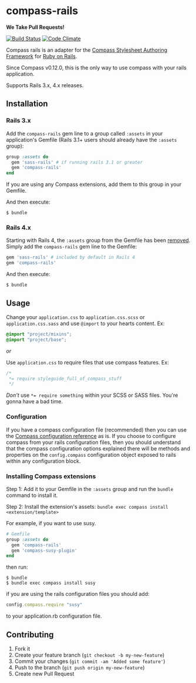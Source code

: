 # compass-rails

**We Take Pull Requests!**

[![Build Status](https://travis-ci.org/Compass/compass-rails.png?branch=stable)](https://travis-ci.org/Compass/compass-rails)
[![Code Climate](https://codeclimate.com/github/Compass/compass-rails.png)](https://codeclimate.com/github/Compass/compass-rails)

Compass rails is an adapter for the [Compass Stylesheet Authoring
Framework](http://compass-style.org) for [Ruby on Rails](http://rubyonrails.org/).

Since Compass v0.12.0, this is the only way to use compass with your rails application.

Supports Rails 3.x, 4.x releases.

## Installation
### Rails 3.x
Add the `compass-rails` gem line to a group called `:assets` in your application's Gemfile (Rails 3.1+ users should already have the `:assets` group):

```ruby
group :assets do
  gem 'sass-rails' # if running rails 3.1 or greater
  gem 'compass-rails'
end
```

If you are using any Compass extensions, add them to this group in your
Gemfile.

And then execute:

    $ bundle

### Rails 4.x
Starting with Rails 4, the `:assets` group from the Gemfile has been [removed](http://guides.rubyonrails.org/upgrading_ruby_on_rails.html#upgrading-from-rails-3-2-to-rails-4-0-gemfile). Simply add the `compass-rails` gem line to the Gemfile:

```ruby
gem 'sass-rails' # included by default in Rails 4
gem 'compass-rails'
```

And then execute:

    $ bundle

## Usage

Change your `application.css` to `application.css.scss` or `application.css.sass` and use `@import` to your hearts content. Ex:

```scss
@import "project/mixins";
@import "project/base";

```

*or*

Use `application.css` to require files that use compass features. Ex:
```css
/*
 *= require styleguide_full_of_compass_stuff
 */
```

*Don't* use `*= require something` within your SCSS or SASS files. You're gonna have a bad time.

### Configuration

If you have a compass configuration file (recommended) then you can
use the [Compass configuration 
reference](http://compass-style.org/help/tutorials/configuration-reference/)
as is. If you choose to configure compass from your rails configuration
files, then you should understand that the compass configuration
options explained there will be methods and properties on the `config.compass`
configuration object exposed to rails within any configuration block.

### Installing Compass extensions

Step 1: Add it to your Gemfile in the `:assets` group and run the `bundle` command to install it.

Step 2: Install the extension's assets: `bundle exec compass install 
<extension/template>`

For example, if you want to use susy.

```ruby
# Gemfile
group :assets do
  gem 'compass-rails'
  gem 'compass-susy-plugin'
end
```

then run:

    $ bundle
    $ bundle exec compass install susy
    
if you are using the rails configuration files you should add:

```ruby
config.compass.require "susy"
```

to your application.rb configuration file.

## Contributing

1. Fork it
2. Create your feature branch (`git checkout -b my-new-feature`)
3. Commit your changes (`git commit -am 'Added some feature'`)
4. Push to the branch (`git push origin my-new-feature`)
5. Create new Pull Request

